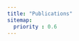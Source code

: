```yaml
---
title: "Publications"
sitemap:
  priority : 0.6
---
```

<!-- A collection of publication ,articles, presentations or talks, most likely on Culture and DevOps, because let's admit it, they are one in the same ;) -->
